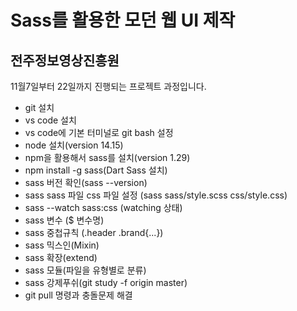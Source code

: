 # Sass를 활용한 모던 웹 UI 제작
## 전주정보영상진흥원

11월7일부터 22일까지 진행되는 프로젝트 과정입니다.

- git 설치
- vs code 설치
- vs code에 기본 터미널로 git bash 설정
- node 설치(version 14.15)
- npm을 활용해서 sass를 설치(version 1.29)
- npm install -g sass(Dart Sass 설치)
- sass 버전 확인(sass --version)
- sass sass 파일 css 파일 설정 (sass sass/style.scss css/style.css)
- sass --watch sass:css (watching 상태)
- sass 변수 ($ 변수명)
- sass 중첩규칙 (.header .brand{...})
- sass 믹스인(Mixin)
- sass 확장(extend)
- sass 모듈(파일을 유형별로 분류)
- sass 강제푸쉬(git study -f origin master)
- git pull 명령과 충돌문제 해결